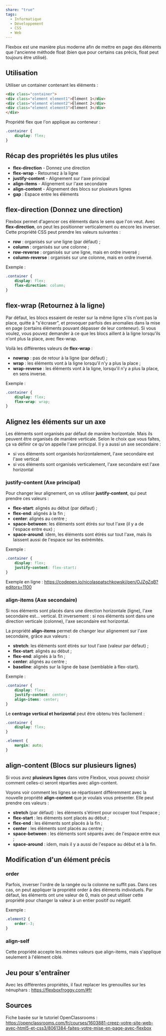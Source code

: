 ```yaml
---
share: "true"
tags:
  - Informatique
  - Développement
  - CSS
  - Web
---
```


Flexbox est une manière plus moderne afin de mettre en page des éléments que l'ancienne méthode float (bien que pour certains cas précis, float peut toujours être utilisé).

## Utilisation
Utiliser un container contenant les éléments :
```html
<div class="container">
<div class="element element1">Élément 1</div>
<div class="element element2">Élément 2</div>
<div class="element element3">Élément 3</div>
</div>
```

Propriété flex que l'on applique au conteneur :
```css
.container {
    display: flex;
}
```

## Récap des propriétés les plus utiles
- **flex-direction** - Donnez une direction
- **flex-wrap** - Retournez à la ligne
- **justify-content** - Alignement sur l'axe principal
- **align-items** - Alignement sur l'axe secondaire
- **align-content** - Alignement des blocs sur plusieurs lignes
- **gap** : Espace entre les éléments

## **flex-direction** (Donnez une direction)

Flexbox permet d'agencer ces éléments dans le sens que l'on veut. Avec **flex-direction**, on peut les positionner verticalement ou encore les inverser. Cette propriété CSS peut prendre les valeurs suivantes :
- **row**  : organisés sur une ligne (par défaut) ;
- **column**  : organisés sur une colonne ;
- **row-reverse**  : organisés sur une ligne, mais en ordre inversé ;
- **column-reverse**  : organisés sur une colonne, mais en ordre inversé.

Exemple :
```css
.container {
    display: flex;
    flex-direction: column;
}
```

## **flex-wrap** (Retournez à la ligne)

Par défaut, les blocs essaient de rester sur la même ligne s'ils n'ont pas la place, quitte à "s'écraser",  et provoquer parfois des anomalies dans la mise en page (certains éléments pouvant dépasser de leur conteneur). Si vous voulez, vous pouvez demander à ce que les blocs aillent à la ligne lorsqu'ils n'ont plus la place, avec flex-wrap.

Voilà les différentes valeurs de **flex-wrap** :
- **nowrap**  : pas de retour à la ligne (par défaut) ;
- **wrap**  : les éléments vont à la ligne lorsqu'il n'y a plus la place ;
- **wrap-reverse**  : les éléments vont à la ligne, lorsqu'il n'y a plus la place, en sens inverse.

Exemple :
```css
.container {
    display: flex;
    flex-wrap: wrap;
}
```

## Alignez les éléments sur un axe

Les éléments sont organisés par défaut de manière horizontale. Mais ils peuvent être organisés de manière verticale. Selon le choix que vous faîtes, ça va définir ce qu'on appelle l'axe principal. Il y a aussi un axe secondaire :
- si vos éléments sont organisés horizontalement, l'axe secondaire est l'axe vertical
- si vos éléments sont organisés verticalement, l'axe secondaire est l'axe horizontal

### **justify-content** (Axe principal)

Pour changer leur alignement, on va utiliser **justify-content**, qui peut prendre ces valeurs :
- **flex-start**: alignés au début (par défaut) ;
- **flex-end**: alignés à la fin ;
- **center**: alignés au centre ;
- **space-between**: les éléments sont étirés sur tout l'axe (il y a de l'espace entre eux) ;
- **space-around**: idem, les éléments sont étirés sur tout l'axe, mais ils laissent aussi de l'espace sur les extrémités.

Exemple :
```css
.container {
    display: flex;
    justify-content: flex-start:
}
```

Exemple en ligne : https://codepen.io/nicolaspatschkowski/pen/OJZgZqB?editors=1100

### **align-items** (Axe secondaire)

Si nos éléments sont placés dans une direction horizontale (ligne), l'axe secondaire est... vertical. Et inversement : si nos éléments sont dans une direction verticale (colonne), l'axe secondaire est horizontal.

La propriété **align-items** permet de changer leur alignement sur l'axe secondaire, grâce aux valeurs :
- **stretch**: les éléments sont étirés sur tout l'axe (valeur par défaut) ;
- **flex-start**: alignés au début ;
- **flex-end**: alignés à la fin ;
- **center**: alignés au centre ;
- **baseline**: alignés sur la ligne de base (semblable à flex-start).

Exemple :
```css
.container {
    display: flex;
    justify-content: center;
    align-items: center;
}
```

Le **centrage vertical et horizontal** peut être obtenu très facilement :
```css
.container {
    display: flex;
}

.element {
    margin: auto;
}
```

## **align-content** (Blocs sur plusieurs lignes)

Si vous avez **plusieurs lignes** dans votre Flexbox, vous pouvez choisir comment celles-ci seront réparties avec align-content.

Voyons voir comment les lignes se répartissent différemment avec la nouvelle propriété **align-content** que je voulais vous présenter. Elle peut prendre ces valeurs :
- **stretch** (par défaut) : les éléments s'étirent pour occuper tout l'espace ;
- **flex-start** : les éléments sont placés au début ;
- **flex-end** : les éléments sont placés à la fin ;
- **center** : les éléments sont placés au centre ;
- **space-between** : les éléments sont séparés avec de l'espace entre eux ;
- **space-around** : idem, mais il y a aussi de l'espace au début et à la fin.

## Modification d'un élément précis

### order
Parfois, inverser l'ordre de la rangée ou la colonne ne suffit pas. Dans ces cas, on peut appliquer la propriété order à des éléments individuels. Par défaut, les éléments ont une valeur de 0, mais on peut utiliser cette propriété pour changer la valeur à un entier positif ou négatif.

Exemple :
```css
.element2 {
    order:-3;
}
```

### align-self
Cette propriété accepte les mêmes valeurs que align-items, mais s'applique seulement à l'élément ciblé.

## Jeu pour s'entraîner
Avec les différentes propriétés, il faut replacer les grenouilles sur les nénuphars : https://flexboxfroggy.com/#fr

## Sources
Fiche basée sur le tutoriel OpenClassrooms : https://openclassrooms.com/fr/courses/1603881-creez-votre-site-web-avec-html5-et-css3/8061384-faites-votre-mise-en-page-avec-flexbox